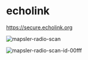 # echolink
https://secure.echolink.org

![mapsler-radio-scan](https://user-images.githubusercontent.com/89662644/131964576-6129ce7e-607f-4852-97e5-185d9b52b63e.png)

![mapsler-radio-scan-id-00fff](https://user-images.githubusercontent.com/89662644/131964622-1e135378-bdcf-4d65-8357-11548d26b852.jpg)




